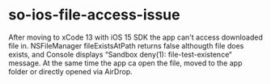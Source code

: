 # so-ios-file-access-issue
After moving to xCode 13 with iOS 15 SDK the app can't access downloaded file in. NSFileManager fileExistsAtPath returns false althougth file does exists, and Console displays “Sandbox deny(1): file-test-existence“ message. At the same time the app ca open the file, moved to the app folder or directly opened via AirDrop.
